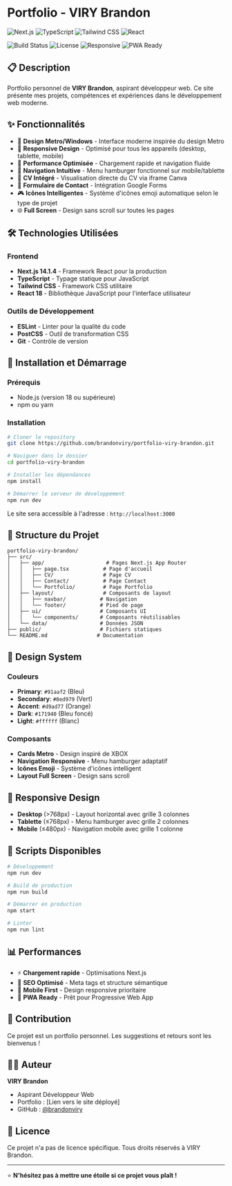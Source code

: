 # Portfolio - VIRY Brandon

![Next.js](https://img.shields.io/badge/Next.js-14.1.4-black?style=for-the-badge&logo=next.js&logoColor=white)
![TypeScript](https://img.shields.io/badge/TypeScript-5.0-blue?style=for-the-badge&logo=typescript&logoColor=white)
![Tailwind CSS](https://img.shields.io/badge/Tailwind_CSS-3.0-38B2AC?style=for-the-badge&logo=tailwind-css&logoColor=white)
![React](https://img.shields.io/badge/React-18.0-61DAFB?style=for-the-badge&logo=react&logoColor=black)

![Build Status](https://img.shields.io/badge/Build-Passing-brightgreen?style=for-the-badge)
![License](https://img.shields.io/badge/License-No_License-red?style=for-the-badge)
![Responsive](https://img.shields.io/badge/Responsive-Yes-green?style=for-the-badge)
![PWA Ready](https://img.shields.io/badge/PWA-Ready-purple?style=for-the-badge)

## 📋 Description

Portfolio personnel de **VIRY Brandon**, aspirant développeur web. Ce site présente mes projets, compétences et expériences dans le développement web moderne.

## ✨ Fonctionnalités

- 🎨 **Design Metro/Windows** - Interface moderne inspirée du design Metro
- 📱 **Responsive Design** - Optimisé pour tous les appareils (desktop, tablette, mobile)
- 🚀 **Performance Optimisée** - Chargement rapide et navigation fluide
- 🎯 **Navigation Intuitive** - Menu hamburger fonctionnel sur mobile/tablette
- 📄 **CV Intégré** - Visualisation directe du CV via iframe Canva
- 📧 **Formulaire de Contact** - Intégration Google Forms
- 🎮 **Icônes Intelligentes** - Système d'icônes emoji automatique selon le type de projet
- 🌐 **Full Screen** - Design sans scroll sur toutes les pages

## 🛠️ Technologies Utilisées

### Frontend
- **Next.js 14.1.4** - Framework React pour la production
- **TypeScript** - Typage statique pour JavaScript
- **Tailwind CSS** - Framework CSS utilitaire
- **React 18** - Bibliothèque JavaScript pour l'interface utilisateur

### Outils de Développement
- **ESLint** - Linter pour la qualité du code
- **PostCSS** - Outil de transformation CSS
- **Git** - Contrôle de version

## 🚀 Installation et Démarrage

### Prérequis
- Node.js (version 18 ou supérieure)
- npm ou yarn

### Installation
```bash
# Cloner le repository
git clone https://github.com/brandonviry/portfolio-viry-brandon.git

# Naviguer dans le dossier
cd portfolio-viry-brandon

# Installer les dépendances
npm install

# Démarrer le serveur de développement
npm run dev
```

Le site sera accessible à l'adresse : `http://localhost:3000`

## 📁 Structure du Projet

```
portfolio-viry-brandon/
├── src/
│   ├── app/                    # Pages Next.js App Router
│   │   ├── page.tsx           # Page d'accueil
│   │   ├── CV/                # Page CV
│   │   ├── Contact/           # Page Contact
│   │   └── Portfolio/         # Page Portfolio
│   ├── layout/                # Composants de layout
│   │   ├── navbar/           # Navigation
│   │   └── footer/           # Pied de page
│   ├── ui/                   # Composants UI
│   │   └── components/       # Composants réutilisables
│   └── data/                 # Données JSON
├── public/                   # Fichiers statiques
└── README.md                # Documentation
```

## 🎨 Design System

### Couleurs
- **Primary**: `#91aaf2` (Bleu)
- **Secondary**: `#8ed979` (Vert)
- **Accent**: `#d9ad77` (Orange)
- **Dark**: `#171940` (Bleu foncé)
- **Light**: `#ffffff` (Blanc)

### Composants
- **Cards Metro** - Design inspiré de XBOX
- **Navigation Responsive** - Menu hamburger adaptatif
- **Icônes Emoji** - Système d'icônes intelligent
- **Layout Full Screen** - Design sans scroll

## 📱 Responsive Design

- **Desktop** (>768px) - Layout horizontal avec grille 3 colonnes
- **Tablette** (≤768px) - Menu hamburger avec grille 2 colonnes
- **Mobile** (≤480px) - Navigation mobile avec grille 1 colonne

## 🔧 Scripts Disponibles

```bash
# Développement
npm run dev

# Build de production
npm run build

# Démarrer en production
npm start

# Linter
npm run lint
```

## 📊 Performances

- ⚡ **Chargement rapide** - Optimisations Next.js
- 🎯 **SEO Optimisé** - Meta tags et structure sémantique
- 📱 **Mobile First** - Design responsive prioritaire
- 🚀 **PWA Ready** - Prêt pour Progressive Web App

## 🤝 Contribution

Ce projet est un portfolio personnel. Les suggestions et retours sont les bienvenus !

## 👨‍💻 Auteur

**VIRY Brandon**
- Aspirant Développeur Web
- Portfolio : [Lien vers le site déployé]
- GitHub : [@brandonviry](https://github.com/brandonviry)

## 📄 Licence

Ce projet n'a pas de licence spécifique. Tous droits réservés à VIRY Brandon.

---

⭐ **N'hésitez pas à mettre une étoile si ce projet vous plaît !**
